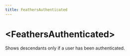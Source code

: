 ```yaml
---
title: FeathersAuthenticated
---
```

# \<FeathersAuthenticated>

Shows descendants only if a user has been authenticated. 